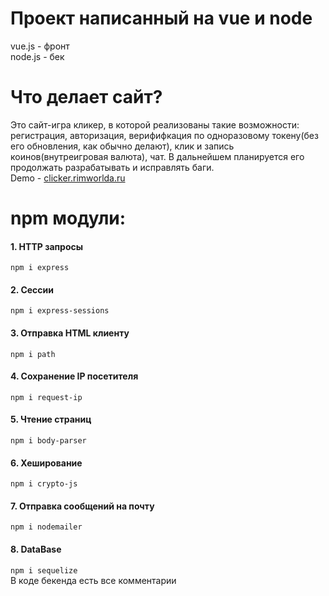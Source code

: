 # Проект написанный на vue и node
vue.js - фронт<br>
node.js - бек<br>
# Что делает сайт?
Это сайт-игра кликер, в которой реализованы такие возможности: регистрация, авторизация, верифифкация по одноразовому токену(без его обновления, как обычно делают), клик и запись коинов(внутреигровая валюта), чат.
В дальнейшем планируется его продолжать разрабатывать и исправлять баги.<br>
Demo - <a href="https://clicker.rimworlda.ru">clicker.rimworlda.ru</a>
# npm модули:
#### 1. HTTP запросы
<code>npm i express</code><br>
#### 2. Сессии
<code>npm i express-sessions</code><br>
#### 3. Отправка HTML клиенту
<code>npm i path</code><br>
#### 4. Сохранение IP посетителя
<code>npm i request-ip</code><br>
#### 5. Чтение страниц
<code>npm i body-parser </code><br>
#### 6. Хеширование
<code>npm i crypto-js</code><br>
#### 7. Отправка сообщений на почту
<code>npm i nodemailer</code><br>
#### 8. DataBase
<code>npm i sequelize</code><br>
В коде бекенда есть все комментарии
